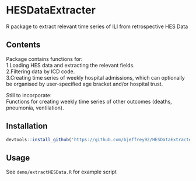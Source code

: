 # HESDataExtracter
R package to extract relevant time series of ILI from retrospective HES Data

## Contents
Package contains functions for:<br/>
              1.Loading HES data and extracting the relevant fields.<br/>
              2.Filtering data by ICD code.<br/>
              3.Creating time series of weekly hospital admissions, which can optionally be organised by user-specified age bracket and/or hospital trust.
              
Still to incorporate:<br/>
              Functions for creating weekly time series of other outcomes (deaths, pneumonia, ventilation).
              
              
## Installation 
```R
devtools::install_github('https://github.com/bjeffrey92/HESDataExtracter')
```

## Usage
See `demo/extractHESData.R` for example script
